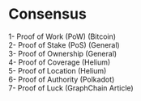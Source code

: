 # Consensus

1- Proof of Work (PoW) (Bitcoin)<br/>
2- Proof of Stake (PoS) (General)<br/>
3- Proof of Ownership (General)<br/>
4- Proof of Coverage (Helium)<br/>
5- Proof of Location (Helium)<br/>
6- Proof of Authority (Polkadot)<br/>
7- Proof of Luck (GraphChain Article)